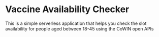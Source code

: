 # Vaccine Availability Checker

This is a simple serverless application that helps you check the slot availability for people aged between 18-45 using the CoWIN open APIs
